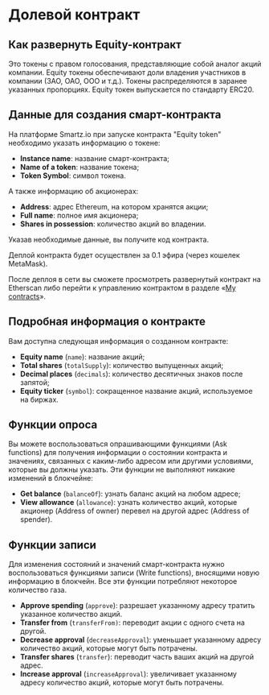 # Долевой контракт
## Как развернуть Equity-контракт

Это токены с правом голосования, представляющие собой аналог акций компании.  Equity токены обеспечивают доли владения участников в компании (ЗАО, ОАО, ООО и т.д.). Токены распределяются в заранее указанных пропорциях.
Equity токен выпускается по стандарту ERC20.

## Данные для создания смарт-контракта

На платформе Smartz.io при запуске контракта "Equity token" необходимо указать информацию о токене:

* **Instance name**: название смарт-контракта;
* **Name of a token**: название токена;
* **Token Symbol**: символ токена.

А также информацию об акционерах:

* **Address**: адрес Ethereum, на котором хранятся акции;
* **Full name**: полное имя акционера;
* **Shares in possession**: количество акций во владении.

Указав необходимые данные, вы получите код контракта.  

Деплой контракта будет осуществлен за 0.1 эфира (через кошелек MetaMask).

После деплоя в сети вы сможете просмотреть развернутый контракт на Etherscan либо перейти к управлению контрактом в разделе «[My contracts](https://smartz.io/dashboard)».

## Подробная информация о контракте

Вам доступна следующая информация о созданном контракте:

* **Equity name** (`name`): название акций;
* **Total shares** (`totalSupply`): количество выпущенных акций;
* **Decimal places** (`decimals`): количество десятичных знаков после запятой;
* **Equity ticker** (`symbol`): сокращенное название акций, используемое на биржах.

## Функции опроса

Вы можете воспользоваться опрашивающими функциями (Ask functions) для получения информации о состоянии контракта и значениях, связанных с каким-либо адресом или другими условиями, которые вы должны указать. Эти функции не выполняют никакие изменений в блокчейне:

* **Get balance** (`balanceOf`): узнать баланс акций на любом адресе;
* **View allowance** (`allowance`): узнать количество акций, которые акционер (Address of owner) перевел на другой адрес (Address of spender).

## Функции записи

Для изменения состояний и значений смарт-контракта нужно воспользоваться функциями записи (Write functions), вносящими новую информацию в блокчейн. Все эти функции потребляют некоторое количество газа.

* **Approve spending** (`approve`): разрешает указанному адресу тратить указанное количество акций.
* **Transfer from** (`transferFrom)`: переводит акции с одного счета на другой.
* **Decrease approval** (`decreaseApproval`): уменьшает указанному адресу количество акций, которые могут быть потрачены.
* **Transfer shares** (`transfer`): переводит часть ваших акций на другой адрес.
* **Increase approval** (`increaseApproval`): увеличивает указанному адресу количество акций, которые могут быть потрачены.
